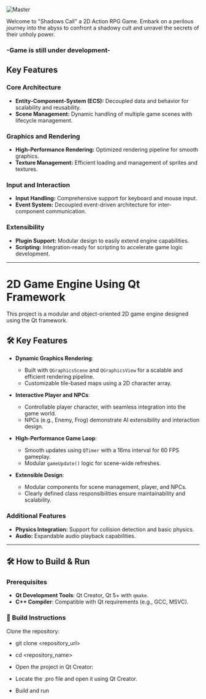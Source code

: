 
![Master](https://github.com/user-attachments/assets/56bc8e81-dc0d-466d-9b75-fc4e58baaba6)

Welcome to "Shadows Call" a 2D Action RPG Game.
Embark on a perilous journey into the abyss to confront a shadowy cult and unravel the secrets of their unholy power.

### -Game is still under development-

## Key Features

### Core Architecture
- **Entity-Component-System (ECS):** Decoupled data and behavior for scalability and reusability.
- **Scene Management:** Dynamic handling of multiple game scenes with lifecycle management.

### Graphics and Rendering
- **High-Performance Rendering:** Optimized rendering pipeline for smooth graphics.
- **Texture Management:** Efficient loading and management of sprites and textures.

### Input and Interaction
- **Input Handling:** Comprehensive support for keyboard and mouse input.
- **Event System:** Decoupled event-driven architecture for inter-component communication.

### Extensibility
- **Plugin Support:** Modular design to easily extend engine capabilities.
- **Scripting:** Integration-ready for scripting to accelerate game logic development.



---


# 2D Game Engine Using Qt Framework

This project is a modular and object-oriented 2D game engine designed using the Qt framework.

## 🛠️ Key Features

- **Dynamic Graphics Rendering**:
  - Built with `QGraphicsScene` and `QGraphicsView` for a scalable and efficient rendering pipeline.
  - Customizable tile-based maps using a 2D character array.

- **Interactive Player and NPCs**:
  - Controllable player character, with seamless integration into the game world.
  - NPCs (e.g., Enemy, Frog) demonstrate AI extensibility and interaction design.

- **High-Performance Game Loop**:
  - Smooth updates using `QTimer` with a 16ms interval for 60 FPS gameplay.
  - Modular `gameUpdate()` logic for scene-wide refreshes.

- **Extensible Design**:
  - Modular components for scene management, player, and NPCs.
  - Clearly defined class responsibilities ensure maintainability and scalability.

### Additional Features
- **Physics Integration:** Support for collision detection and basic physics.
- **Audio:** Expandable audio playback capabilities.

---


## 🛠️  How to Build & Run

### Prerequisites
- **Qt Development Tools**: Qt Creator, Qt 5+ with `qmake`.
- **C++ Compiler**: Compatible with Qt requirements (e.g., GCC, MSVC).


### 🚀 Build Instructions
Clone the repository:

- git clone <repository_url>
- cd <repository_name>
- Open the project in Qt Creator:

- Locate the .pro file and open it using Qt Creator.
- Build and run
